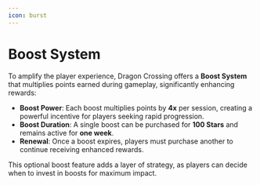 ```yaml
---
icon: burst
---
```


# Boost System

To amplify the player experience, Dragon Crossing offers a **Boost System** that multiplies points earned during gameplay, significantly enhancing rewards:

* **Boost Power**: Each boost multiplies points by **4x** per session, creating a powerful incentive for players seeking rapid progression.
* **Boost Duration**: A single boost can be purchased for **100 Stars** and remains active for **one week**.
* **Renewal**: Once a boost expires, players must purchase another to continue receiving enhanced rewards.

This optional boost feature adds a layer of strategy, as players can decide when to invest in boosts for maximum impact.

###
